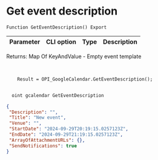 ﻿---
sidebar_position: 1
---

# Get event description 




`Function GetEventDescription() Export`

  | Parameter | CLI option | Type | Description |
  |-|-|-|-|

  
  Returns:  Map Of KeyAndValue - Empty event template

<br/>




```bsl title="Code example"
    Result = OPI_GoogleCalendar.GetEventDescription();
```



```sh title="CLI command example"
    
  oint gcalendar GetEventDescription

```

```json title="Result"
{
 "Description": "",
 "Title": "New event",
 "Venue": "",
 "StartDate": "2024-09-29T20:19:15.0257123Z",
 "EndDate": "2024-09-29T21:19:15.0257123Z",
 "ArrayOfAttachmentURLs": {},
 "SendNotifications": true
}
```

